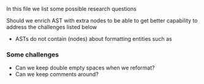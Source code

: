 In this file we list some possible research questions

Should we enrich AST with extra nodes to be able to get better capability to address the challenges listed below

- ASTs do not contain (nodes) about formatting entities such as 

### Some challenges

- Can we keep double empty spaces when we reformat?
- Can we keep comments around?


